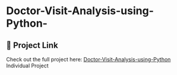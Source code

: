 # Doctor-Visit-Analysis-using-Python-
## 🔗 Project Link

Check out the full project here: [Doctor-Visit-Analysis-using-Python](https://colab.research.google.com/drive/1oIbf48uEAfJl95Frsn_okWKcoC4B61-r?usp=sharing)
Individual Project
